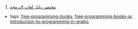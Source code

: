 1. [مختصر دليل لغات البرمجة ](https://alyassen.github.io/Brief-guide-to-programming-languages-v1.2.4.pdf)
  * tags: [free-programming-books](tags/free-programming-books.md), [free-programming-books-ar](tags/free-programming-books-ar.md), [introduction-to-programming-in-arabic](tags/introduction-to-programming-in-arabic.md)
